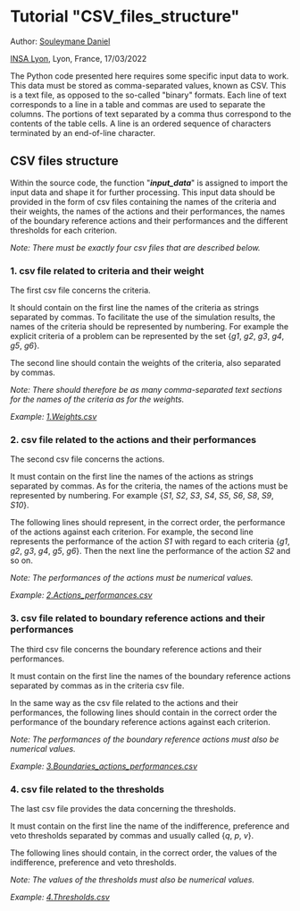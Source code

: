 # Tutorial "CSV_files_structure"

Author: [Souleymane Daniel](mailto:souleymane.daniel@insa-lyon.fr)

[INSA Lyon](https://www.insa-lyon.fr), Lyon, France, 17/03/2022

The Python code presented here requires some specific input data to work. This data must be stored as comma-separated values, known as CSV. This is a text file, as opposed to the so-called "binary" formats. Each line of text corresponds to a line in a table and commas are used to separate the columns. The portions of text separated by a comma thus correspond to the contents of the table cells. A line is an ordered sequence of characters terminated by an end-of-line character.

## CSV files structure

Within the source code, the function "***input_data***" is assigned to import the input data and shape it for further processing. This input data should be provided in the form of csv files containing the names of the criteria and their weights, the names of the actions and their performances, the names of the boundary reference actions and their performances and the different thresholds for each criterion.

*Note: There must be exactly four csv files that are described below.*

### 1. csv file related to criteria and their weight

The first csv file concerns the criteria. 

It should contain on the first line the names of the criteria as strings separated by commas. To facilitate the use of the simulation results, the names of the criteria should be represented by numbering. For example the explicit criteria of a problem can be represented by the set {*g1*, *g2*, *g3*, *g4*, *g5*, *g6*}.

The second line should contain the weights of the criteria, also separated by commas. 

*Note: There should therefore be as many comma-separated text sections for the names of the criteria as for the weights.*

*Example: [1.Weights.csv](1.Weights.csv)*

### 2. csv file related to the actions and their performances

The second csv file concerns the actions.

It must contain on the first line the names of the actions as strings separated by commas. As for the criteria, the names of the actions must be represented by numbering. For example {*S1*, *S2*, *S3*, *S4*, *S5*, *S6*, *S8*, *S9*, *S10*}.

The following lines should represent, in the correct order, the performance of the actions against each criterion. For example, the second line represents the performance of the action *S1* with regard to each criteria {*g1*, *g2*, *g3*, *g4*, *g5*, *g6*}. Then the next line the performance of the action *S2* and so on.

*Note: The performances of the actions must be numerical values.*

*Example: [2.Actions_performances.csv](2.Actions_performances.csv)*

### 3. csv file related to boundary reference actions and their performances

The third csv file concerns the boundary reference actions and their performances.

It must contain on the first line the names of the boundary reference actions separated by commas as in the criteria csv file.

In the same way as the csv file related to the actions and their performances, the following lines should contain in the correct order the performance of the boundary reference actions against each criterion.

*Note: The performances of the boundary reference actions must also be numerical values.*

*Example: [3.Boundaries_actions_performances.csv](3.Boundaries_actions_performances.csv)*

### 4. csv file related to the thresholds

The last csv file provides the data concerning the thresholds.

It must contain on the first line the name of the indifference, preference and veto thresholds separated by commas and usually called {*q*, *p*, *v*}.

The following lines should contain, in the correct order, the values of the indifference, preference and veto thresholds.

*Note: The values of the thresholds must also be numerical values.*

*Example: [4.Thresholds.csv](4.Thresholds.csv)*









